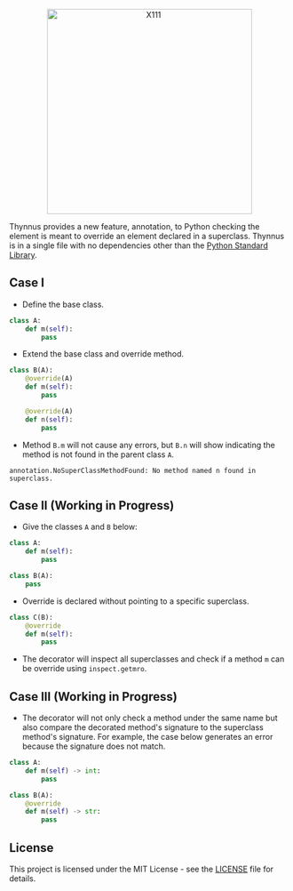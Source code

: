<p align="center">
  <img width="369" alt="X111" img src="https://user-images.githubusercontent.com/76184559/121821412-c17f2d80-cc66-11eb-9865-60b91880fb60.PNG"/>
</p>

Thynnus provides a new feature, annotation, to Python checking the element is meant to override an element declared in a superclass. Thynnus is in a single file with no dependencies other than the [Python Standard Library](https://docs.python.org/3/library/).

## Case I

- Define the base class.

```python
class A:
    def m(self):
        pass
```

- Extend the base class and override method.

```python
class B(A):
    @override(A)
    def m(self):
        pass

    @override(A)
    def n(self):
        pass
```

- Method `B.m` will not cause any errors, but `B.n` will show indicating the method is not found in the parent class `A`.

```
annotation.NoSuperClassMethodFound: No method named n found in superclass.
```

## Case II (Working in Progress)

- Give the classes `A` and `B` below:

```python
class A:
    def m(self):
        pass

class B(A):
    pass
```

- Override is declared without pointing to a specific superclass.

```python
class C(B):
    @override
    def m(self):
        pass
```

- The decorator will inspect all superclasses and check if a method  `m` can be override using `inspect.getmro`.

## Case III (Working in Progress)

- The decorator will not only check a method under the same name but also compare the decorated method's signature to the superclass method's signature. For example, the case below generates an error because the signature does not match.

```python
class A:
    def m(self) -> int:
        pass

class B(A):
    @override
    def m(self) -> str:
        pass
```

## License
This project is licensed under the MIT License - see the [LICENSE](https://github.com/SFL09/Thynnus/blob/main/LICENSE) file for details.
